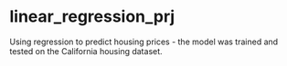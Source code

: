 # linear_regression_prj
Using regression to predict housing prices - the model was trained and tested on the California housing dataset.

